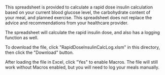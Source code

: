 This spreadsheet is provided to calculate a rapid dose insulin calculation based on your current blood glucose level, the carbohydrate content of your meal, and planned exercise.
This spreadsheet does not replace the advice and recommendations from your healthcare provider.

The spreadsheet will calculate the rapid insulin dose, and also has a logging function as well.

To download the file, click "RapidDoseInsulinCalcLog.xlsm" in this directory, then click the "Download" button.

After loading the file in Excel, click "Yes" to enable Macros.
The file will still work without Macros enabled, but you will need to log your meals manually.
